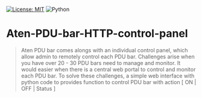 [![License: MIT](https://img.shields.io/badge/License-MIT-yellow.svg)](https://opensource.org/licenses/MIT)
![Python](https://camo.githubusercontent.com/44da37f0f02bf104f0650fa5f2c754ed3f6166066c9210f31bacb9e63d60736e/68747470733a2f2f696d672e736869656c64732e696f2f707970692f707976657273696f6e732f70796261646765732e737667)

# Aten-PDU-bar-HTTP-control-panel

> Aten PDU bar comes alongs with an individual control panel, which allow admin to remotely control each PDU bar. Challenges arise when you have over 20 - 30 PDU bars need to manage and monitor.
> It would easier when there is a central web portal to control and monitor each PDU bar. To solve these challenges, a simple web interface with python code to provides function to control PDU bar with action [ ON | OFF | Status ]  
